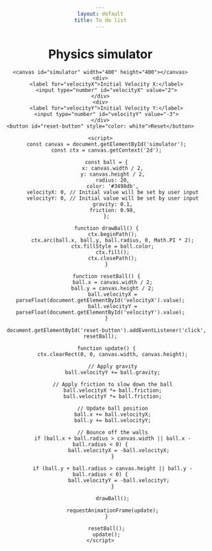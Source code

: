 ```yaml
---
layout: default
title: To do list
---
```


<html lang="en">
<head>
    <meta charset="UTF-8">
    <meta name="viewport" content="width=device-width, initial-scale=1.0">
    <title>Simple Physics Simulator</title>
    <style>
        body {
            margin: 20px;
            text-align: center;
        }
        canvas {
            border: 1px solid #000;
            display: block;
            margin: 0 auto;
        }
        button {
            margin-top: 20px;
        }
    </style>
</head>
<body>
    <h1>Physics simulator</h1>

    <canvas id="simulator" width="400" height="400"></canvas>
    <div>
        <label for="velocityX">Initial Velocity X:</label>
        <input type="number" id="velocityX" value="2">
    </div>
    <div>
        <label for="velocityY">Initial Velocity Y:</label>
        <input type="number" id="velocityY" value="-3">
    </div>
    <button id="reset-button" style="color: white">Reset</button>

    <script>
        const canvas = document.getElementById('simulator');
        const ctx = canvas.getContext('2d');

        const ball = {
            x: canvas.width / 2,
            y: canvas.height / 2,
            radius: 20,
            color: '#3498db',
            velocityX: 0, // Initial value will be set by user input
            velocityY: 0, // Initial value will be set by user input
            gravity: 0.1,
            friction: 0.98,
        };

        function drawBall() {
            ctx.beginPath();
            ctx.arc(ball.x, ball.y, ball.radius, 0, Math.PI * 2);
            ctx.fillStyle = ball.color;
            ctx.fill();
            ctx.closePath();
        }

        function resetBall() {
            ball.x = canvas.width / 2;
            ball.y = canvas.height / 2;
            ball.velocityX = parseFloat(document.getElementById('velocityX').value);
            ball.velocityY = parseFloat(document.getElementById('velocityY').value);
        }

        document.getElementById('reset-button').addEventListener('click', resetBall);

        function update() {
            ctx.clearRect(0, 0, canvas.width, canvas.height);

            // Apply gravity
            ball.velocityY += ball.gravity;

            // Apply friction to slow down the ball
            ball.velocityX *= ball.friction;
            ball.velocityY *= ball.friction;

            // Update ball position
            ball.x += ball.velocityX;
            ball.y += ball.velocityY;

            // Bounce off the walls
            if (ball.x + ball.radius > canvas.width || ball.x - ball.radius < 0) {
                ball.velocityX = -ball.velocityX;
            }

            if (ball.y + ball.radius > canvas.height || ball.y - ball.radius < 0) {
                ball.velocityY = -ball.velocityY;
            }

            drawBall();

            requestAnimationFrame(update);
        }

        resetBall();
        update();
    </script>
</body>
</html>

